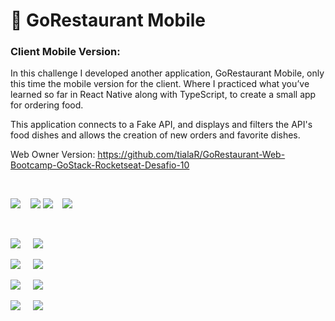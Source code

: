 <h1>🚀 GoRestaurant Mobile </h1>

<h3>Client Mobile Version:</h3>

<p>

In this challenge I developed another application, GoRestaurant Mobile, only this time the mobile version for the client. Where I practiced what you’ve learned so far in React Native along with TypeScript, to create a small app for ordering food.

This application connects to a Fake API, and displays and filters the API's food dishes and allows the creation of new orders and favorite dishes.
</p>

Web Owner Version: https://github.com/tialaR/GoRestaurant-Web-Bootcamp-GoStack-Rocketseat-Desafio-10

</br>

![](gif1.gif) _&nbsp;&nbsp;_ ![](gif2.gif) 
![](gif3.gif) _&nbsp;&nbsp;_ ![](gif4.gif) 

</br>

![](tela1.png) _&nbsp;&nbsp;&nbsp;_ ![](tela2.png)
</br>

![](tela3.png) _&nbsp;&nbsp;&nbsp;_ ![](tela4.png) 
</br>

![](tela5.png) _&nbsp;&nbsp;&nbsp;_ ![](tela6.png)
</br>

![](tela7.png) _&nbsp;&nbsp;&nbsp;_ ![](tela8.png)

